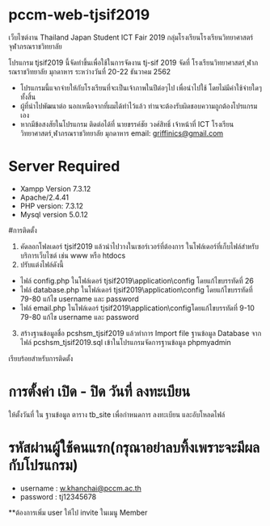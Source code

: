 # pccm-web-tjsif2019
เว็บไซต์งาน Thailand Japan Student ICT Fair 2019 กลุ่มโรงเรียนโรงเรียนวิทยาศาสตร์จุฬาภรณราชวิทยาลัย

โปรแกรม tjsif2019 นี้จัดทำขึ้นเพื่อใช้ในการจัดงาน tj-sif 2019 จัดที่ โรงเรียนวิทยาศาสตร์ ุฬาภรณราชวิทยาลัย มุกดาหาร ระหว่างวันที่ 20-22 ธันวาคม 2562 
- โปรแกรมนี้แจกจ่ายให้กับโรงเรียนที่จะเป็นเจ้าภาพในปีต่อๆไป เพื่อนำไปใช้ โดยไม่มีค่าใช้จ่ายใดๆทั้งสิ้น
- ผู้ที่นำไปพัฒนาต่อ นอกเหนือจากที่ผมได้ทำไว้แล้ว ท่านจะต้องรับผิดชอบความถูกต้องโปรแกรมเอง
- หากมีข้อสงสัยในโปรแกรม ติดต่อได้ที่ นายขรรค์ชัย วงศ์สิทธิ์ เจ้าหน้าที่ ICT โรงเรียนวิทยาศาสตร์ ุฬาภรณราชวิทยาลัย มุกดาหาร  email: griffinics@gmail.com

# Server Required
- Xampp Version 7.3.12
- Apache/2.4.41
- PHP version: 7.3.12
- Mysql version 5.0.12

#การติดตั้ง

1. คัดลอกโฟลเดอร์ tjsif2019 แล้วนำไปวางในเซอร์เวอร์ที่ต้องการ ในโฟล์เดอร์ที่เก็บไฟล์สำหรับบริการเว็บไซต์ เช่น www หรือ  htdocs
2. ปรับแต่งไฟล์ดังนี้
- ไฟล์ config.php	ในโฟล์เดอร์  tjsif2019\application\config  โดยแก้ไขบรรทัดที่ 26 
- ไฟล์  database.php	ในโฟล์เดอร์  tjsif2019\application\config	โดยแก้ไขบรรทัดที่ 79-80  แก้ไข username และ password
- ไฟล์  email.php	ในโฟล์เดอร์  tjsif2019\application\configโดยแก้ไขบรรทัดที่ 9-10 79-80  แก้ไข username และ password

3. สร้างฐานข้อมูลชื่อ pcshsm_tjsif2019 แล้วทำการ Import file ฐานข้อมูล Database จากไฟล์ pcshsm_tjsif2019.sql เข้าในโปรแกรมจัดการฐานข้อมูล phpmyadmin

เรียบร้อยสำหรับการติดตั้ง


# การตั้งค่า เปิด - ปิด วันที่ ลงทะเบียน

ให้ตั้งวันที่ ใน ฐานข้อมูล ตาราง tb_site เพื่อกำหนดการ ลงทะเบียน และอับโหลดไฟล์

# รหัสผ่านผู้ใช้คนแรก(กรุณาอย่าลบทิ้งเพราะจะมีผลกับโปรแกรม)
- username : w.khanchai@pccm.ac.th
- password : tj12345678

**ต้องการเพิ่ม user ให้ไป invite ในเมนู Member

